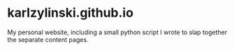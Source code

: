 karlzylinski.github.io
======================

My personal website, including a small python script I wrote to slap together the separate content pages.
